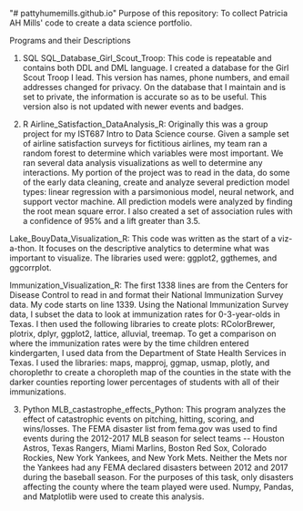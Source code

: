 "# pattyhumemills.github.io" 
Purpose of this repository: To collect Patricia AH Mills' code to create a data science portfolio.

Programs and their Descriptions

1) SQL
  SQL_Database_Girl_Scout_Troop: This code is repeatable and contains both DDL and DML language. I created a database for the Girl Scout Troop I lead. This version has names, phone numbers, and email addresses changed for privacy. On the database that I maintain and is set to private, the information is accurate so as to be useful. This version also is not updated with newer events and badges.

2) R
  Airline_Satisfaction_DataAnalysis_R: Originally this was a group project for my IST687 Intro to Data Science course. Given a sample set of airline satisfaction surveys for fictitious airlines, my team ran a random forest to determine which variables were most important. We ran several data analysis visualizations as well to determine any interactions. My portion of the project was to read in the data, do some of the early data cleaning, create and analyze several prediction model types: linear regression with a parsimonious model, neural network, and support vector machine. All prediction models were analyzed by finding the root mean square error. I also created a set of association rules with a confidence of 95% and a lift greater than 3.5.
  
  Lake_BouyData_Visualization_R: This code was written as the start of a viz-a-thon. It focuses on the descriptive analytics to determine what was important to visualize. The libraries used were: ggplot2, ggthemes, and ggcorrplot.
  
  Immunization_Visualization_R: The first 1338 lines are from the Centers for Disease Control to read in and format their National Immunization Survey data. My code starts on line 1339. Using the National Immunization Survey data, I subset the data to look at immunization rates for 0-3-year-olds in Texas. I then used the following libraries to create plots: RColorBrewer, plotrix, dplyr, ggplot2, lattice, alluvial, treemap. To get a comparison on where the immunization rates were by the time children entered kindergarten, I used data from the Department of State Health Services in Texas. I used the libraries: maps, mapproj, ggmap, usmap, plotly, and choroplethr to create a choropleth map of the counties in the state with the darker counties reporting lower percentages of students with all of their immunizations.
  
3) Python
  MLB_castastrophe_effects_Python: This program analyzes the effect of catastrophic events on pitching, hitting, scoring, and wins/losses. The FEMA disaster list from fema.gov was used to find events during the 2012-2017 MLB season for select teams -- Houston Astros, Texas Rangers, Miami Marlins, Boston Red Sox, Colorado Rockies, New York Yankees, and New York Mets. Neither the Mets nor the Yankees had any FEMA declared disasters between 2012 and 2017 during the baseball season. For the purposes of this task, only disasters affecting the county where the team played were used. Numpy, Pandas, and Matplotlib were used to create this analysis.
